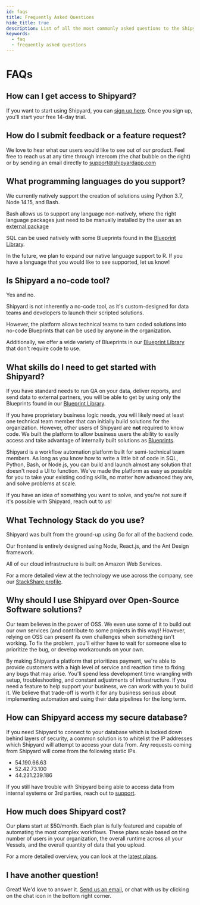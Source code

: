 ```yaml
---
id: faqs
title: Frequently Asked Questions
hide_title: true
description: List of all the most commonly asked questions to the Shipyard support team. If you're wondering something, start here..
keywords:
  - faq
  - frequently asked questions
---
```


# FAQs

## How can I get access to Shipyard?

If you want to start using Shipyard, you can [sign up here](https://app.shipyardapp.com/auth/signup?ref=docs-faq). Once you sign up, you'll start your free 14-day trial.

## How do I submit feedback or a feature request?

We love to hear what our users would like to see out of our product. Feel free to reach us at any time through intercom (the chat bubble on the right) or by sending an email directly to [support@shipyardapp.com](mailto:support@shipyardapp.com)

## What programming languages do you support?

We currently natively support the creation of solutions using Python 3.7, Node 14.15, and Bash.

Bash allows us to support any language non-natively, where the right language packages just need to be manually installed by the user as an [external package](reference/requirements/external-package-dependencies)

SQL can be used natively with some Blueprints found in the [Blueprint Library](reference/blueprint-library.md).

In the future, we plan to expand our native language support to R. If you have a language that you would like to see supported, let us know!

## Is Shipyard a no-code tool?

Yes and no.

Shipyard is not inherently a no-code tool, as it's custom-designed for data teams and developers to launch their scripted solutions.

However, the platform allows technical teams to turn coded solutions into no-code Blueprints that can be used by anyone in the organization.

Additionally, we offer a wide variety of Blueprints in our [Blueprint Library](reference/blueprint-library.md) that don't require code to use.

## What skills do I need to get started with Shipyard?

If you have standard needs to run QA on your data, deliver reports, and send data to external partners, you will be able to get by using only the Blueprints found in our [Blueprint Library](reference/blueprint-library.md).

If you have proprietary business logic needs, you will likely need at least one technical team member that can initially build solutions for the organization. However, other users of Shipyard are **not** required to know code. We built the platform to allow business users the ability to easily access and take advantage of internally built solutions as [Blueprints](reference/blueprints/blueprints-overview).

Shipyard is a workflow automation platform built for semi-technical team members. As long as you know how to write a little bit of code in SQL, Python, Bash, or Node.js, you can build and launch almost any solution that doesn't need a UI to function. We've made the platform as easy as possible for you to take your existing coding skills, no matter how advanced they are, and solve problems at scale.

If you have an idea of something you want to solve, and you're not sure if it's possible with Shipyard, reach out to us!

## What Technology Stack do you use?

Shipyard was built from the ground-up using Go for all of the backend code.

Our frontend is entirely designed using Node, React.js, and the Ant Design framework.

All of our cloud infrastructure is built on Amazon Web Services.

For a more detailed view at the technology we use across the company, see our [StackShare profile](https://stackshare.io/shipyard/shipyard).

## Why should I use Shipyard over Open-Source Software solutions?

Our team believes in the power of OSS. We even use some of it to build out our own services \(and contribute to some projects in this way\)! However, relying on OSS can present its own challenges when something isn't working. To fix the problem, you'll either have to wait for someone else to prioritize the bug, or develop workarounds on your own.

By making Shipyard a platform that prioritizes payment, we're able to provide customers with a high level of service and reaction time to fixing any bugs that may arise. You'll spend less development time wrangling with setup, troubleshooting, and constant adjustments of infrastructure. If you need a feature to help support your business, we can work with you to build it. We believe that trade-off is worth it for any business serious about implementing automation and using their data pipelines for the long term.

## How can Shipyard access my secure database?

If you need Shipyard to connect to your database which is locked down behind layers of security, a common solution is to whitelist the IP addresses which Shipyard will attempt to access your data from. Any requests coming from Shipyard will come from the following static IPs.

- 54.190.66.63
- 52.42.73.100
- 44.231.239.186

If you still have trouble with Shipyard being able to access data from internal systems or 3rd parties, reach out to [support](mailto:support@shipyardapp.com).

## How much does Shipyard cost?

Our plans start at $50/month. Each plan is fully featured and capable of automating the most complex workflows. These plans scale based on the number of users in your organization, the overall runtime across all your Vessels, and the overall quantity of data that you upload.

For a more detailed overview, you can look at the [latest plans](https://www.shipyardapp.com/pricing).

## I have another question!

Great! We'd love to answer it. [Send us an email](mailto:support@shipyardapp.com), or chat with us by clicking on the chat icon in the bottom right corner.
